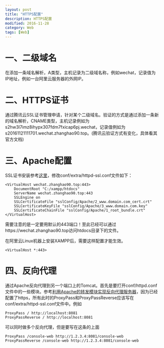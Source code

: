 ```yaml
---
layout: post
title: "HTTPS配置"
description: HTTPS配置
modified: 2016-11-28
category: Web
tags: [Web]
---
```


# 一、二级域名

在添加一条域名解析，A类型，主机记录为二级域名称，例如wechat，记录值为IP地址，例如一台阿里云服务器的外网IP。

# 二、HTTPS证书

通过腾讯云SSL证书管理申请，针对某个二级域名。验证的方式是通过添加一条新的域名解析，CNAME类型，主机记录例如为s2hw3l7imz8ihypx307fdm7fxicap6pj.wechat，记录值例如为s20161121111701.wechat.zhanghao90.top。(腾讯云验证方式有变化，具体看其官方文档)

# 三、Apache配置

SSL证书安装参考[这里](https://www.qcloud.com/document/product/400/4143#1.-apache-2.x.E8.AF.81.E4.B9.A6.E9.83.A8.E7.BD.B2)，修改conf/extra/httpd-ssl.conf文件如下：

	<VirtualHost wechat.zhanghao90.top:443>
	    DocumentRoot "C:/xampp/htdocs"
	    ServerName wechat.zhanghao90.top:443
	    SSLEngine on
	    SSLCertificateFile "sslConfig/Apache/2_www.domain.com_cert.crt"
	    SSLCertificateKeyFile "sslConfig/Apache/3_www.domain.com.key"
	    SSLCertificateChainFile "sslConfig/Apache/1_root_bundle.crt"
	</VirtualHost>

需要注意的是一定要用默认的443端口！至此已经可以通过https://wechat.zhanghao90.top访问htdocs目录下的文件。

在阿里云Linux机器上安装XAMPP后，需要这样配置才能生效。

	<VirtualHost *:443>
	
# 四、反向代理

通过Apache反向代理到另一个端口上的Tomcat。首先是要打开conf/httpd.conf文件中的一些模块。参考[利用Apache的转发模块实现反向代理服务器](http://blog.csdn.net/smstong/article/details/48976333)，因为已经配置了https，所有此时的ProxyPass和ProxyPassReverse应该写在conf/extra/httpd-ssl.conf文件中。例如

	ProxyPass / http://localhost:8081
	ProxyPassReverse / http://localhost:8081

可以同时做多个反向代理，但是要写在这条的上面

	ProxyPass /console-web http://1.2.3.4:8081/console-web
	ProxyPassReverse /console-web http://1.2.3.4:8081/console-web




	